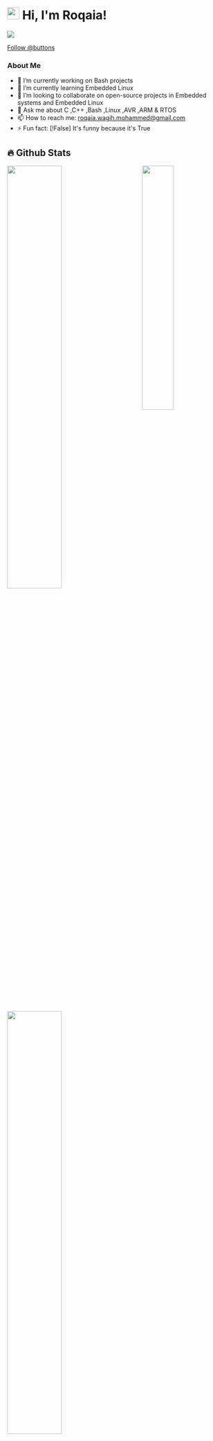 # <img src="https://media.giphy.com/media/hvRJCLFzcasrR4ia7z/giphy.gif" width="28"> Hi, I'm Roqaia!

 
<a href="https://github.com/DenverCoder1/readme-typing-svg"><img src="https://readme-typing-svg.herokuapp.com/?lines=Embedded%20Software%20Developer;Embedded%20Linux%20Software%20Developer;No%20one%20is%20you;and%20that%20is%20your%20power&font=Fira%20Code&center=true&width=440&height=45&color=4c00da&vCenter=true&size=22"></a>

<a class="github-button" href="https://github.com/buttons" data-color-scheme="no-preference: light; light: light; dark: dark;" data-size="large" aria-label="Follow @buttons on GitHub">Follow @buttons</a>

### About Me
- 🔭 I’m currently working on Bash projects
- 🌱 I’m currently learning Embedded Linux
- 👯 I’m looking to collaborate on open-source projects in Embedded systems and Embedded Linux
- 💬 Ask me about C ,C++ ,Bash ,Linux ,AVR ,ARM & RTOS
- 📫 How to reach me: roqaia.wagih.mohammed@gmail.com
- ⚡ Fun fact:  [!False]   It's funny because it's True

<!--
<details>
  <summary>📕 Blog Posts</summary>
  <br />
</details>
</div>
-->

## 🔥 Github Stats

<img align="right" width="38%" src="https://github.com/user-attachments/assets/94a95b07-5134-4db5-9f73-63eab8da8d7d"/>

  <a href="https://github.com/RoqaiaWagih"><img width="50%" src="https://github-readme-stats.vercel.app/api?username=Roqaia&theme=radical&title_color=ff3068?"></a>
  <a href="https://github.com/RoqaiaWagih"><img width="50%" src="http://github-readme-streak-stats.herokuapp.com/?user=Giingu&theme=radical&date_format=M%20j%5B%2C%20Y%5D&ring=ff3068&fire=ff3068&sideNums=ff3068"></a>

## 📘 open source projects that I contributed to 


   <a href="https://github.com/AbdelrahmanMohsenMohamed1/V2V-Adaptive-Cruise-Control-STM32"><img width="49%" src="https://denvercoder1-github-readme-stats.vercel.app/api/pin/?username=AbdelrahmanMohsenMohamed1&repo=V2V-Adaptive-Cruise-Control-STM32&hide_border=true&bg_color=1F222E&title_color=F85D7F&icon_color=F8D866&theme=react&show_icons=false" alt="readme-typing-svg"></a>
  <a href="https://github.com/Tarek191020/FOTA-ADAS-Project"><img width="49%" src="https://denvercoder1-github-readme-stats.vercel.app/api/pin?username=Tarek191020&repo=FOTA-ADAS-Project&theme=react&bg_color=1F222E&title_color=F85D7F&icon_color=F8D866&hide_border=true&show_icons=false" alt="custom-icon-badges"></a>



  <a href="https://github.com/RoqaiaWagih?tab=repositories&sort=stargazers"><img alt="All Repositories" title="All Repositories" src="https://custom-icon-badges.herokuapp.com/badge/-All%20Repos-2962FF?style=for-the-badge&logoColor=white&logo=repo"/></a>

  
  <a href="https://github.com/RoqaiaWagih?tab=repositories&sort=stargazers">
    <img alt="total stars" title="Total stars on GitHub" src="https://custom-icon-badges.herokuapp.com/badge/dynamic/json?logo=star&host=formatted-dynamic-badges.herokuapp.com&formatter=metric&style=for-the-badge&color=55960c&labelColor=%23488207&label=stars&query=%24.stars&url=https%3A%2F%2Fapi.github-star-counter.workers.dev%2Fuser%2FRoqaia"/></a>
  <a href="https://github.com/RoqaiaWagih?tab=followers">
    <img alt="followers" title="Follow me on Github" src="https://custom-icon-badges.herokuapp.com/github/followers/Roqaia?color=236ad3&labelColor=1155ba&style=for-the-badge&logo=person-add&label=Follow&logoColor=white"/></a>


### Top Languages
![C](https://img.shields.io/badge/-C-05122A?style=flat&logo=C)&nbsp;
![Python](https://img.shields.io/badge/-Python%20-05122A?style=flat&logo=python)&nbsp;
![C++](https://img.shields.io/badge/-C++-05122A?style=flat&logo=c%2B%2B)&nbsp;
![Bash](https://img.shields.io/badge/-Bash-05122A?style=flat&logo=gnu-bash)&nbsp;
![Git](https://img.shields.io/badge/-Git-05122A?style=flat&logo=git)&nbsp;
![GitHub](https://img.shields.io/badge/-GitHub-05122A?style=flat&logo=github)&nbsp;
![Visual Studio Code](https://img.shields.io/badge/-Visual%20Studio%20Code-05122A?style=flat&logo=visual-studio-code&logoColor=007ACC)&nbsp;
![CubeIDE](https://img.shields.io/badge/-CubeIDE-05122A?style=flat&logo=stmicroelectronics)&nbsp;
![Microchip Studio](https://img.shields.io/badge/-Microchip%20Studio-05122A?style=flat&logo=microchip-technology)&nbsp;
![Code Composer Studio](https://img.shields.io/badge/-Code%20Composer%20Studio-05122A?style=flat&logo=texas-instruments)&nbsp;
![Communtication Protocols](https://img.shields.io/badge/-Communiction%20Protocols-05122A?style=flat&logo=Communiction%20Protocols)&nbsp;
![RTOS](https://img.shields.io/badge/-RTOS-05122A?style=flat&logo=RTOS)&nbsp;
![Ubuntu](https://img.shields.io/badge/-Ubuntu-05122A?style=flat&logo=ubuntu)&nbsp;
![Kali Linux](https://img.shields.io/badge/-Kali%20Linux-05122A?style=flat&logo=kalilinux)&nbsp;

![Top Languages](https://github-readme-stats.vercel.app/api/top-langs/?username=RoqaiaWagih&layout=compact)
### Connect with Me
<a href="https://www.linkedin.com/in/roqaia-khalid-wagih-932804187/" target="_blank"><img src="https://img.shields.io/badge/-Roqaia%20Khalid%20Wagih-0077B5?style=for-the-badge&logo=Linkedin&logoColor=white"/></a>
